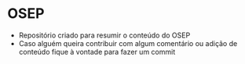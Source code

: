 # OSEP

* Repositório criado para resumir o conteúdo do OSEP
* Caso alguém queira contribuir com algum comentário ou adição de conteúdo fique à vontade para fazer um commit
